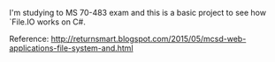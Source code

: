 I'm studying to MS 70-483 exam and this is a basic project to see how `File.IO works on C#.

Reference: http://returnsmart.blogspot.com/2015/05/mcsd-web-applications-file-system-and.html
